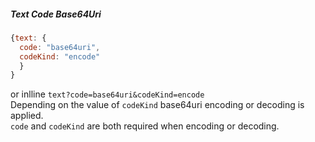 ##### Text Code Base64Uri


```js
{text: {
  code: "base64uri",
  codeKind: "encode"
  }
}
```

or
inlline `text?code=base64uri&codeKind=encode`  
Depending on the value of `codeKind` base64uri encoding or decoding is applied.  
`code` and `codeKind` are both required when encoding or decoding.  